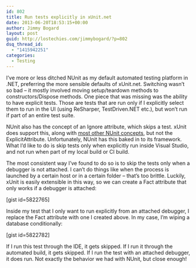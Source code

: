 ```yaml
---
id: 802
title: Run tests explicitly in xUnit.net
date: 2013-06-20T18:53:15+00:00
author: Jimmy Bogard
layout: post
guid: http://lostechies.com/jimmybogard/?p=802
dsq_thread_id:
  - "1415942251"
categories:
  - Testing
---
```

I’ve more or less ditched NUnit as my default automated testing platform in .NET, preferring the more sensible defaults of xUnit.net. Switching wasn’t so bad – it mostly involved moving setup/teardown methods to constructors/Dispose methods. One piece that was missing was the ability to have explicit tests. Those are tests that are run only if I explicitly select them to run in the UI (using ReSharper, TestDriven.NET etc.), but won’t run if part of an entire test suite.

NUnit also has the concept of an Ignore attribute, which skips a test. xUnit does support this, along with [most other NUnit concepts](http://xunit.codeplex.com/wikipage?title=Comparisons), but not the ExplicitAttribute. Unfortunately, NUnit has this baked in to its framework. What I’d like to do is skip tests only when explicitly run inside Visual Studio, and not run when part of my local build or CI build.

The most consistent way I’ve found to do so is to skip the tests only when a debugger is not attached. I can’t do things like when the process is launched by a certain host or in a certain folder – that’s too brittle. Luckily, xUnit is easily extensible in this way, so we can create a Fact attribute that only works if a debugger is attached:

[gist id=5822765]

Inside my test that I only want to run explicitly from an attached debugger, I replace the Fact attribute with one I created above. In my case, I’m wiping a database conditionally:

[gist id=5822782]

If I run this test through the IDE, it gets skipped. If I run it through the automated build, it gets skipped. If I run the test with an attached debugger, it does run. Not exactly the behavior we had with NUnit, but close enough!